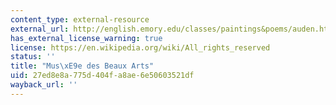 ```yaml
---
content_type: external-resource
external_url: http://english.emory.edu/classes/paintings&poems/auden.html
has_external_license_warning: true
license: https://en.wikipedia.org/wiki/All_rights_reserved
status: ''
title: "Mus\xE9e des Beaux Arts"
uid: 27ed8e8a-775d-404f-a8ae-6e50603521df
wayback_url: ''
---
```

